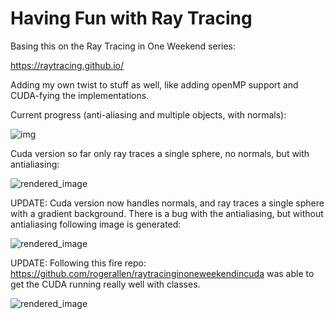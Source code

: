 # Having Fun with Ray Tracing

Basing this on the Ray Tracing in One Weekend series:

https://raytracing.github.io/

Adding my own twist to stuff as well, like adding openMP support and CUDA-fying the implementations.

Current progress (anti-aliasing and multiple objects, with normals):

![img](https://github.com/user-attachments/assets/e9aba45e-9351-4d70-a37c-aa426da69758)


Cuda version so far only ray traces a single sphere, no normals, but with antialiasing:

![rendered_image](https://github.com/user-attachments/assets/5cb90166-d9b2-432a-81c2-ceed2d2d3306)

UPDATE: Cuda version now handles normals, and ray traces a single sphere with a gradient background. There is a bug with the antialiasing, but without antialiasing following image is generated:

![rendered_image](https://github.com/user-attachments/assets/d61a02ca-d5a3-412c-a8eb-9649b074aab7)

UPDATE: Following this fire repo: https://github.com/rogerallen/raytracinginoneweekendincuda was able to get the CUDA running really well with classes.

![rendered_image](https://github.com/user-attachments/assets/be5e80f9-f26a-442d-9262-7f881939377e)

